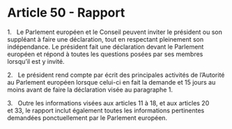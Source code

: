 # Article 50 - Rapport


1.   Le Parlement européen et le Conseil peuvent inviter le président ou son suppléant à faire une déclaration, tout en respectant pleinement son indépendance. Le président fait une déclaration devant le Parlement européen et répond à toutes les questions posées par ses membres lorsqu’il est y invité.

2.   Le président rend compte par écrit des principales activités de l’Autorité au Parlement européen lorsque celui-ci en fait la demande et 15 jours au moins avant de faire la déclaration visée au paragraphe 1.

3.   Outre les informations visées aux articles 11 à 18, et aux articles 20 et 33, le rapport inclut également toutes les informations pertinentes demandées ponctuellement par le Parlement européen.
